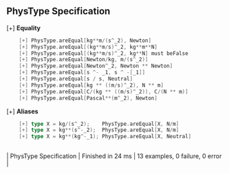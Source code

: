 ## PhysType Specification

[+] __Equality__
```scala
	[+] PhysType.areEqual[kg**m/(s^_2), Newton]  
	[+] PhysType.areEqual[(kg**m/s)^_2, kg**m**N]  
	[+] PhysType.areEqual[(kg**m/s)^_2, kg**N] must beFalse  
	[+] PhysType.areEqual[Newton/kg, m/(s^_2)]  
	[+] PhysType.areEqual[Newton^_2, Newton ** Newton]  
	[+] PhysType.areEqual[s ^- _1, s ^ -[_1]]  
	[+] PhysType.areEqual[s / s, Neutral]  
	[+] PhysType.areEqual[kg ** ((m/s)^_2), N ** m]  
	[+] PhysType.areEqual[C/(kg ** ((m/s)^_2)), C/(N ** m)]  
	[+] PhysType.areEqual[Pascal**(m^_2), Newton]  
```

[+] __Aliases__
```scala
	[+] type X = kg/(s^_2);    PhysType.areEqual[X, N/m]  
	[+] type X = kg**(s^-_2);  PhysType.areEqual[X, N/m]  
	[+] type X = kg**(kg^-_1); PhysType.areEqual[X, Neutral]  
   
```

| PhysType Specification | Finished in 24 ms | 13 examples, 0 failure, 0 error |

